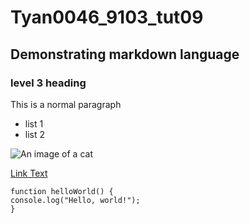 # Tyan0046_9103_tut09

## Demonstrating markdown language

### level 3 heading

This is a normal paragraph

- list 1
- list 2

![An image of a cat](https://placekitten.com/200/300)

[Link Text](http://www.google.com)

```
function helloWorld() {
console.log("Hello, world!");
}
```